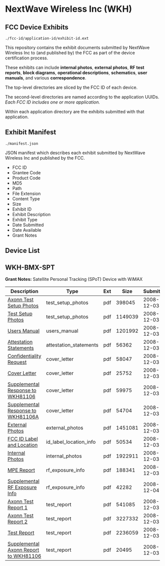 # NextWave Wireless Inc (WKH)
## FCC Device Exhibits

```
./fcc-id/application-id/exhibit-id.ext
```

This repository contains the exhibit documents submitted by NextWave Wireless Inc to (and published by) the FCC as part of the device certification process.

These exhibits can include **internal photos**, **external photos**, **RF test reports**, **block diagrams**, **operational descriptions**, **schematics**, **user manuals**, and various **correspondence**.

The top-level directories are sliced by the FCC ID of each device.

The second-level directories are named according to the application UUIDs. *Each FCC ID includes one or more application.*

Within each application directory are the exhibits submitted with that application. 

## Exhibit Manifest

```
./manifest.json
```

JSON manifest which describes each exhibit submitted by NextWave Wireless Inc and published by the FCC.

- FCC ID
- Grantee Code
- Product Code
- MD5
- Path
- File Extension
- Content Type
- Size
- Exhibit ID
- Exhibit Description
- Exhibit Type
- Date Submitted
- Date Available
- Grant Notes

## Device List
## WKH-BMX-SPT
**Grant Notes:** Satellite Personal Tracking (SPoT) Device with WiMAX

| Description | Type | Ext | Size | Submitted | Available |
| ----------- | ---- | --- | ---- | --------- | --------- |
| [Axonn Test Setup Photos](WKH-BMX-SPT/96209f0721742f5293252e19a0862510/1039402.pdf) | test_setup_photos | pdf | 398045 | 2008-12-03 | 2009-06-01 |
| [Test Setup Photos](WKH-BMX-SPT/96209f0721742f5293252e19a0862510/1039404.pdf) | test_setup_photos | pdf | 1149039 | 2008-12-03 | 2009-06-01 |
| [Users Manual](WKH-BMX-SPT/96209f0721742f5293252e19a0862510/1039405.pdf) | users_manual | pdf | 1201992 | 2008-12-03 | 2009-06-01 |
| [Attestation Statements](WKH-BMX-SPT/96209f0721742f5293252e19a0862510/1039385.pdf) | attestation_statements | pdf | 56362 | 2008-12-03 | 2008-12-03 |
| [Confidentiality Request](WKH-BMX-SPT/96209f0721742f5293252e19a0862510/1033401.pdf) | cover_letter | pdf | 58047 | 2008-12-03 | 2008-12-03 |
| [Cover Letter](WKH-BMX-SPT/96209f0721742f5293252e19a0862510/1039389.pdf) | cover_letter | pdf | 25752 | 2008-12-03 | 2008-12-03 |
| [Supplemental Response to WKH81106](WKH-BMX-SPT/96209f0721742f5293252e19a0862510/1039406.pdf) | cover_letter | pdf | 59975 | 2008-12-03 | 2008-12-03 |
| [Supplemental Response to WKH81106A](WKH-BMX-SPT/96209f0721742f5293252e19a0862510/1039407.pdf) | cover_letter | pdf | 54704 | 2008-12-03 | 2008-12-03 |
| [External Photos](WKH-BMX-SPT/96209f0721742f5293252e19a0862510/1039390.pdf) | external_photos | pdf | 1451081 | 2008-12-03 | 2009-06-01 |
| [FCC ID Label and Location](WKH-BMX-SPT/96209f0721742f5293252e19a0862510/1039391.pdf) | id_label_location_info | pdf | 50534 | 2008-12-03 | 2008-12-03 |
| [Internal Photos](WKH-BMX-SPT/96209f0721742f5293252e19a0862510/1039392.pdf) | internal_photos | pdf | 1922911 | 2008-12-03 | 2009-06-01 |
| [MPE Report](WKH-BMX-SPT/96209f0721742f5293252e19a0862510/1039409.pdf) | rf_exposure_info | pdf | 188341 | 2008-12-03 | 2008-12-03 |
| [Supplemental RF Exposure Info](WKH-BMX-SPT/96209f0721742f5293252e19a0862510/1039951.pdf) | rf_exposure_info | pdf | 42282 | 2008-12-04 | 2008-12-03 |
| [Axonn Test Report 1](WKH-BMX-SPT/96209f0721742f5293252e19a0862510/1039400.pdf) | test_report | pdf | 541085 | 2008-12-03 | 2008-12-03 |
| [Axonn Test Report 2](WKH-BMX-SPT/96209f0721742f5293252e19a0862510/1039401.pdf) | test_report | pdf | 3227332 | 2008-12-03 | 2008-12-03 |
| [Test Report](WKH-BMX-SPT/96209f0721742f5293252e19a0862510/1039403.pdf) | test_report | pdf | 2236059 | 2008-12-03 | 2008-12-03 |
| [Supplemental Axonn Report to WKH81106](WKH-BMX-SPT/96209f0721742f5293252e19a0862510/1039408.pdf) | test_report | pdf | 20495 | 2008-12-03 | 2008-12-03 |
